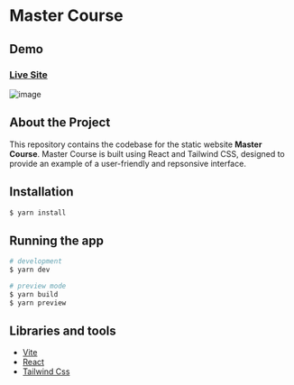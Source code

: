 # Master Course

## Demo
### [Live Site](https://kelvinlee0225.github.io/master-course/)

![image](https://github.com/kelvinlee0225/master-course/assets/52004258/a7bf64c9-3839-4a3b-8a57-51dab03833f8)

## About the Project
This repository contains the codebase for the static website **Master Course**. Master Course is built using React and Tailwind CSS, designed to provide an example of a user-friendly and repsonsive interface.

## Installation

```bash
$ yarn install
```

## Running the app

```bash
# development
$ yarn dev

# preview mode
$ yarn build
$ yarn preview
```

## Libraries and tools
- [Vite](https://vitejs.dev/)
- [React](https://react.dev/)
- [Tailwind Css](https://tailwindcss.com/)
